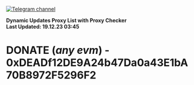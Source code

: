 [![Telegram channel](https://img.shields.io/endpoint?url=https://runkit.io/damiankrawczyk/telegram-badge/branches/master?url=https://t.me/n4z4v0d)](https://t.me/n4z4v0d) 

**Dynamic Updates Proxy List with Proxy Checker**  
**Last Updated: 19.12.23 03:45**

# DONATE (_any evm_) - 0xDEADf12DE9A24b47Da0a43E1bA70B8972F5296F2
